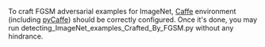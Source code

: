 To craft FGSM adversarial examples for ImageNet, [Caffe](https://github.com/BVLC/caffe) environment (including [pyCaffe](http://caffe.berkeleyvision.org/installation.html)) should be correctly configured. Once it's done, you may run detecting_ImageNet_examples_Crafted_By_FGSM.py without any hindrance.
